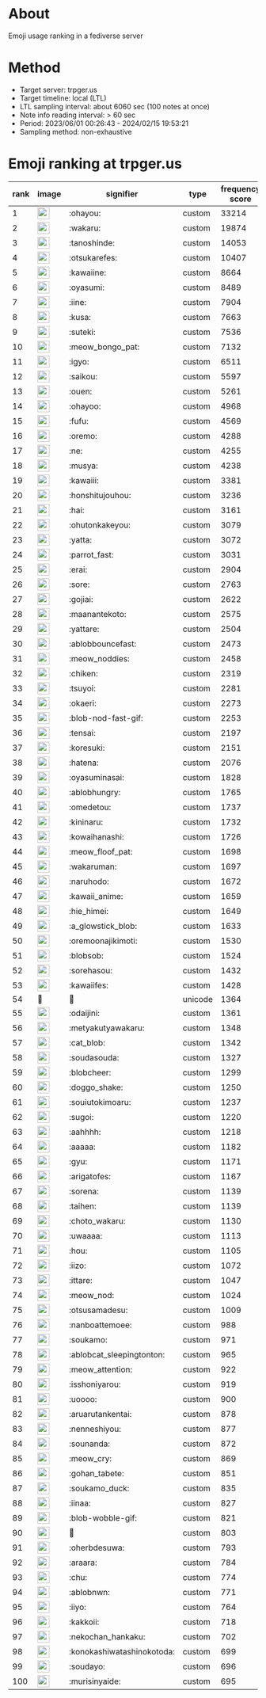 # About
Emoji usage ranking in a fediverse server

# Method
- Target server: trpger.us
- Target timeline: local (LTL)
- LTL sampling interval: about 6060 sec (100 notes at once)
- Note info reading interval: > 60 sec
- Period: 2023/06/01 00:26:43 - 2024/02/15 19:53:21 
- Sampling method: non-exhaustive

# Emoji ranking at trpger.us

|rank|image|signifier|type|frequency score|
|----|----|----|----|----|
|1|<img height="24" src="https://trpger.us/emoji/ohayou.webp">|:ohayou:|custom|33214|
|2|<img height="24" src="https://trpger.us/emoji/wakaru.webp">|:wakaru:|custom|19874|
|3|<img height="24" src="https://trpger.us/emoji/tanoshinde.webp">|:tanoshinde:|custom|14053|
|4|<img height="24" src="https://trpger.us/emoji/otsukarefes.webp">|:otsukarefes:|custom|10407|
|5|<img height="24" src="https://trpger.us/emoji/kawaiine.webp">|:kawaiine:|custom|8664|
|6|<img height="24" src="https://trpger.us/emoji/oyasumi.webp">|:oyasumi:|custom|8489|
|7|<img height="24" src="https://trpger.us/emoji/iine.webp">|:iine:|custom|7904|
|8|<img height="24" src="https://trpger.us/emoji/kusa.webp">|:kusa:|custom|7663|
|9|<img height="24" src="https://trpger.us/emoji/suteki.webp">|:suteki:|custom|7536|
|10|<img height="24" src="https://trpger.us/emoji/meow_bongo_pat.webp">|:meow_bongo_pat:|custom|7132|
|11|<img height="24" src="https://trpger.us/emoji/igyo.webp">|:igyo:|custom|6511|
|12|<img height="24" src="https://trpger.us/emoji/saikou.webp">|:saikou:|custom|5597|
|13|<img height="24" src="https://trpger.us/emoji/ouen.webp">|:ouen:|custom|5261|
|14|<img height="24" src="https://trpger.us/emoji/ohayoo.webp">|:ohayoo:|custom|4968|
|15|<img height="24" src="https://trpger.us/emoji/fufu.webp">|:fufu:|custom|4569|
|16|<img height="24" src="https://trpger.us/emoji/oremo.webp">|:oremo:|custom|4288|
|17|<img height="24" src="https://trpger.us/emoji/ne.webp">|:ne:|custom|4255|
|18|<img height="24" src="https://trpger.us/emoji/musya.webp">|:musya:|custom|4238|
|19|<img height="24" src="https://trpger.us/emoji/kawaiii.webp">|:kawaiii:|custom|3381|
|20|<img height="24" src="https://trpger.us/emoji/honshitujouhou.webp">|:honshitujouhou:|custom|3236|
|21|<img height="24" src="https://trpger.us/emoji/hai.webp">|:hai:|custom|3161|
|22|<img height="24" src="https://trpger.us/emoji/ohutonkakeyou.webp">|:ohutonkakeyou:|custom|3079|
|23|<img height="24" src="https://trpger.us/emoji/yatta.webp">|:yatta:|custom|3072|
|24|<img height="24" src="https://trpger.us/emoji/parrot_fast.webp">|:parrot_fast:|custom|3031|
|25|<img height="24" src="https://trpger.us/emoji/erai.webp">|:erai:|custom|2904|
|26|<img height="24" src="https://trpger.us/emoji/sore.webp">|:sore:|custom|2763|
|27|<img height="24" src="https://trpger.us/emoji/gojiai.webp">|:gojiai:|custom|2622|
|28|<img height="24" src="https://trpger.us/emoji/maanantekoto.webp">|:maanantekoto:|custom|2575|
|29|<img height="24" src="https://trpger.us/emoji/yattare.webp">|:yattare:|custom|2504|
|30|<img height="24" src="https://trpger.us/emoji/ablobbouncefast.webp">|:ablobbouncefast:|custom|2473|
|31|<img height="24" src="https://trpger.us/emoji/meow_noddies.webp">|:meow_noddies:|custom|2458|
|32|<img height="24" src="https://trpger.us/emoji/chiken.webp">|:chiken:|custom|2319|
|33|<img height="24" src="https://trpger.us/emoji/tsuyoi.webp">|:tsuyoi:|custom|2281|
|34|<img height="24" src="https://trpger.us/emoji/okaeri.webp">|:okaeri:|custom|2273|
|35|<img height="24" src="https://trpger.us/emoji/blob-nod-fast-gif.webp">|:blob-nod-fast-gif:|custom|2253|
|36|<img height="24" src="https://trpger.us/emoji/tensai.webp">|:tensai:|custom|2197|
|37|<img height="24" src="https://trpger.us/emoji/koresuki.webp">|:koresuki:|custom|2151|
|38|<img height="24" src="https://trpger.us/emoji/hatena.webp">|:hatena:|custom|2076|
|39|<img height="24" src="https://trpger.us/emoji/oyasuminasai.webp">|:oyasuminasai:|custom|1828|
|40|<img height="24" src="https://trpger.us/emoji/ablobhungry.webp">|:ablobhungry:|custom|1765|
|41|<img height="24" src="https://trpger.us/emoji/omedetou.webp">|:omedetou:|custom|1737|
|42|<img height="24" src="https://trpger.us/emoji/kininaru.webp">|:kininaru:|custom|1732|
|43|<img height="24" src="https://trpger.us/emoji/kowaihanashi.webp">|:kowaihanashi:|custom|1726|
|44|<img height="24" src="https://trpger.us/emoji/meow_floof_pat.webp">|:meow_floof_pat:|custom|1698|
|45|<img height="24" src="https://trpger.us/emoji/wakaruman.webp">|:wakaruman:|custom|1697|
|46|<img height="24" src="https://trpger.us/emoji/naruhodo.webp">|:naruhodo:|custom|1672|
|47|<img height="24" src="https://trpger.us/emoji/kawaii_anime.webp">|:kawaii_anime:|custom|1659|
|48|<img height="24" src="https://trpger.us/emoji/hie_himei.webp">|:hie_himei:|custom|1649|
|49|<img height="24" src="https://trpger.us/emoji/a_glowstick_blob.webp">|:a_glowstick_blob:|custom|1633|
|50|<img height="24" src="https://trpger.us/emoji/oremoonajikimoti.webp">|:oremoonajikimoti:|custom|1530|
|51|<img height="24" src="https://trpger.us/emoji/blobsob.webp">|:blobsob:|custom|1524|
|52|<img height="24" src="https://trpger.us/emoji/sorehasou.webp">|:sorehasou:|custom|1432|
|53|<img height="24" src="https://trpger.us/emoji/kawaiifes.webp">|:kawaiifes:|custom|1428|
|54|🍮|🍮|unicode|1364|
|55|<img height="24" src="https://trpger.us/emoji/odaijini.webp">|:odaijini:|custom|1361|
|56|<img height="24" src="https://trpger.us/emoji/metyakutyawakaru.webp">|:metyakutyawakaru:|custom|1348|
|57|<img height="24" src="https://trpger.us/emoji/cat_blob.webp">|:cat_blob:|custom|1342|
|58|<img height="24" src="https://trpger.us/emoji/soudasouda.webp">|:soudasouda:|custom|1327|
|59|<img height="24" src="https://trpger.us/emoji/blobcheer.webp">|:blobcheer:|custom|1299|
|60|<img height="24" src="https://trpger.us/emoji/doggo_shake.webp">|:doggo_shake:|custom|1250|
|61|<img height="24" src="https://trpger.us/emoji/souiutokimoaru.webp">|:souiutokimoaru:|custom|1237|
|62|<img height="24" src="https://trpger.us/emoji/sugoi.webp">|:sugoi:|custom|1220|
|63|<img height="24" src="https://trpger.us/emoji/aahhhh.webp">|:aahhhh:|custom|1218|
|64|<img height="24" src="https://trpger.us/emoji/aaaaa.webp">|:aaaaa:|custom|1182|
|65|<img height="24" src="https://trpger.us/emoji/gyu.webp">|:gyu:|custom|1171|
|66|<img height="24" src="https://trpger.us/emoji/arigatofes.webp">|:arigatofes:|custom|1167|
|67|<img height="24" src="https://trpger.us/emoji/sorena.webp">|:sorena:|custom|1139|
|68|<img height="24" src="https://trpger.us/emoji/taihen.webp">|:taihen:|custom|1139|
|69|<img height="24" src="https://trpger.us/emoji/choto_wakaru.webp">|:choto_wakaru:|custom|1130|
|70|<img height="24" src="https://trpger.us/emoji/uwaaaa.webp">|:uwaaaa:|custom|1113|
|71|<img height="24" src="https://trpger.us/emoji/hou.webp">|:hou:|custom|1105|
|72|<img height="24" src="https://trpger.us/emoji/iizo.webp">|:iizo:|custom|1072|
|73|<img height="24" src="https://trpger.us/emoji/ittare.webp">|:ittare:|custom|1047|
|74|<img height="24" src="https://trpger.us/emoji/meow_nod.webp">|:meow_nod:|custom|1024|
|75|<img height="24" src="https://trpger.us/emoji/otsusamadesu.webp">|:otsusamadesu:|custom|1009|
|76|<img height="24" src="https://trpger.us/emoji/nanboattemoee.webp">|:nanboattemoee:|custom|988|
|77|<img height="24" src="https://trpger.us/emoji/soukamo.webp">|:soukamo:|custom|971|
|78|<img height="24" src="https://trpger.us/emoji/ablobcat_sleepingtonton.webp">|:ablobcat_sleepingtonton:|custom|965|
|79|<img height="24" src="https://trpger.us/emoji/meow_attention.webp">|:meow_attention:|custom|922|
|80|<img height="24" src="https://trpger.us/emoji/isshoniyarou.webp">|:isshoniyarou:|custom|919|
|81|<img height="24" src="https://trpger.us/emoji/uoooo.webp">|:uoooo:|custom|900|
|82|<img height="24" src="https://trpger.us/emoji/aruarutankentai.webp">|:aruarutankentai:|custom|878|
|83|<img height="24" src="https://trpger.us/emoji/nenneshiyou.webp">|:nenneshiyou:|custom|877|
|84|<img height="24" src="https://trpger.us/emoji/sounanda.webp">|:sounanda:|custom|872|
|85|<img height="24" src="https://trpger.us/emoji/meow_cry.webp">|:meow_cry:|custom|869|
|86|<img height="24" src="https://trpger.us/emoji/gohan_tabete.webp">|:gohan_tabete:|custom|851|
|87|<img height="24" src="https://trpger.us/emoji/soukamo_duck.webp">|:soukamo_duck:|custom|835|
|88|<img height="24" src="https://trpger.us/emoji/iinaa.webp">|:iinaa:|custom|827|
|89|<img height="24" src="https://trpger.us/emoji/blob-wobble-gif.webp">|:blob-wobble-gif:|custom|821|
|90|<img height="24" src="https://trpger.us/emoji/birthday.webp">|:birthday:|custom|803|
|91|<img height="24" src="https://trpger.us/emoji/oherbdesuwa.webp">|:oherbdesuwa:|custom|793|
|92|<img height="24" src="https://trpger.us/emoji/araara.webp">|:araara:|custom|784|
|93|<img height="24" src="https://trpger.us/emoji/chu.webp">|:chu:|custom|774|
|94|<img height="24" src="https://trpger.us/emoji/ablobnwn.webp">|:ablobnwn:|custom|771|
|95|<img height="24" src="https://trpger.us/emoji/iiyo.webp">|:iiyo:|custom|764|
|96|<img height="24" src="https://trpger.us/emoji/kakkoii.webp">|:kakkoii:|custom|718|
|97|<img height="24" src="https://trpger.us/emoji/nekochan_hankaku.webp">|:nekochan_hankaku:|custom|702|
|98|<img height="24" src="https://trpger.us/emoji/konokashiwatashinokotoda.webp">|:konokashiwatashinokotoda:|custom|699|
|99|<img height="24" src="https://trpger.us/emoji/soudayo.webp">|:soudayo:|custom|696|
|100|<img height="24" src="https://trpger.us/emoji/murisinyaide.webp">|:murisinyaide:|custom|695|
